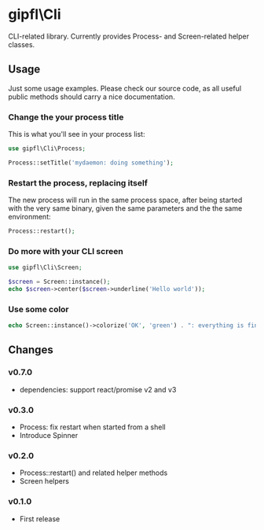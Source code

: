 gipfl\\Cli
==========

CLI-related library. Currently provides Process- and Screen-related helper
classes.

Usage
-----

Just some usage examples. Please check our source code, as all useful public
methods should carry a nice documentation.

### Change the your process title
 
This is what you'll see in your process list:

```php
use gipfl\Cli\Process;

Process::setTitle('mydaemon: doing something');
```

### Restart the process, replacing itself

The new process will run in the same process space, after being started with
the very same binary, given the same parameters and the the same environment:

```php
Process::restart();
```

### Do more with your CLI screen

```php
use gipfl\Cli\Screen;

$screen = Screen::instance();
echo $screen->center($screen->underline('Hello world'));
```

### Use some color

```php
echo Screen::instance()->colorize('OK', 'green') . ": everything is fine!\n"'
```

Changes
-------

### v0.7.0
* dependencies: support react/promise v2 and v3

### v0.3.0

* Process: fix restart when started from a shell
* Introduce Spinner

### v0.2.0

* Process::restart() and related helper methods
* Screen helpers

### v0.1.0

* First release
